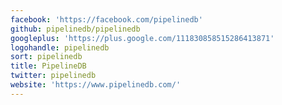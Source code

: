 ```yaml
---
facebook: 'https://facebook.com/pipelinedb'
github: pipelinedb/pipelinedb
googleplus: 'https://plus.google.com/111830858515286413871'
logohandle: pipelinedb
sort: pipelinedb
title: PipelineDB
twitter: pipelinedb
website: 'https://www.pipelinedb.com/'
---
```

